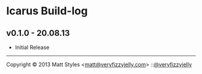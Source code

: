 # Icarus Build-log

## v0.1.0 - 20.08.13

* Initial Release

---
Copyright © 2013 Matt Styles &lt;matt@veryfizzyjelly.com&gt; ::[@veryfizzyjelly](https://twitter.com/veryfizzyjelly)
